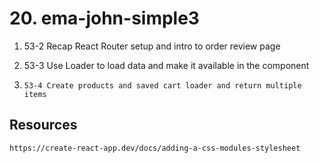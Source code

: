 # 20. ema-john-simple3

1. 53-2 Recap React Router setup and intro to order review page

2. 53-3 Use Loader to load data and make it available in the component

3. `53-4 Create products and saved cart loader and return multiple items`

## Resources

`https://create-react-app.dev/docs/adding-a-css-modules-stylesheet`
